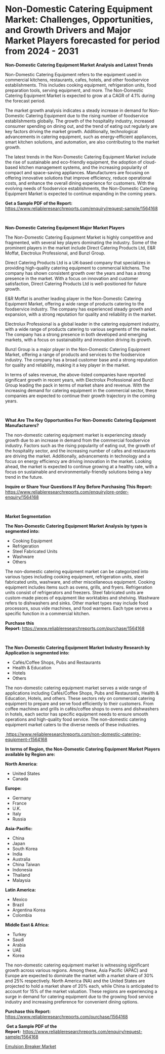 <p><h1>Non-Domestic Catering Equipment Market: Challenges, Opportunities, and Growth Drivers and Major Market Players forecasted for period from 2024 - 2031</h1></p><p><strong>Non-Domestic Catering Equipment Market Analysis and Latest Trends</strong></p>
<p><p>Non-Domestic Catering Equipment refers to the equipment used in commercial kitchens, restaurants, cafes, hotels, and other foodservice establishments. This includes cooking equipment, refrigeration units, food preparation tools, serving equipment, and more. The Non-Domestic Catering Equipment Market is expected to grow at a CAGR of 4.1% during the forecast period.</p><p>The market growth analysis indicates a steady increase in demand for Non-Domestic Catering Equipment due to the rising number of foodservice establishments globally. The growth of the hospitality industry, increased consumer spending on dining out, and the trend of eating out regularly are key factors driving the market growth. Additionally, technological advancements in catering equipment, such as energy-efficient appliances, smart kitchen solutions, and automation, are also contributing to the market growth.</p><p>The latest trends in the Non-Domestic Catering Equipment Market include the rise of sustainable and eco-friendly equipment, the adoption of cloud-based kitchen management systems, and the increasing popularity of compact and space-saving appliances. Manufacturers are focusing on offering innovative solutions that improve efficiency, reduce operational costs, and enhance the overall dining experience for customers. With the evolving needs of foodservice establishments, the Non-Domestic Catering Equipment Market is expected to continue expanding in the coming years.</p></p>
<p><strong>Get a Sample PDF of the Report:&nbsp;</strong> <a href="https://www.reliableresearchreports.com/enquiry/request-sample/1564168">https://www.reliableresearchreports.com/enquiry/request-sample/1564168</a></p>
<p>&nbsp;</p>
<p><strong>Non-Domestic Catering Equipment Major Market Players</strong></p>
<p><p>The Non-Domestic Catering Equipment Market is highly competitive and fragmented, with several key players dominating the industry. Some of the prominent players in the market include Direct Catering Products Ltd, E&R Moffat, Electrolux Professional, and Bunzl Group.</p><p>Direct Catering Products Ltd is a UK-based company that specializes in providing high-quality catering equipment to commercial kitchens. The company has shown consistent growth over the years and has a strong presence in the market. With a focus on innovation and customer satisfaction, Direct Catering Products Ltd is well-positioned for future growth.</p><p>E&R Moffat is another leading player in the Non-Domestic Catering Equipment Market, offering a wide range of products catering to the foodservice industry. The company has experienced steady growth and expansion, with a strong reputation for quality and reliability in the market.</p><p>Electrolux Professional is a global leader in the catering equipment industry, with a wide range of products catering to various segments of the market. The company has a strong presence in both developed and emerging markets, with a focus on sustainability and innovation driving its growth.</p><p>Bunzl Group is a major player in the Non-Domestic Catering Equipment Market, offering a range of products and services to the foodservice industry. The company has a broad customer base and a strong reputation for quality and reliability, making it a key player in the market.</p><p>In terms of sales revenue, the above-listed companies have reported significant growth in recent years, with Electrolux Professional and Bunzl Group leading the pack in terms of market share and revenue. With the increasing demand for catering equipment in the commercial sector, these companies are expected to continue their growth trajectory in the coming years.</p></p>
<p>&nbsp;</p>
<p><strong>What Are The Key Opportunities For Non-Domestic Catering Equipment Manufacturers?</strong></p>
<p><p>The non-domestic catering equipment market is experiencing steady growth due to an increase in demand from the commercial foodservice industry. Factors such as the rising popularity of eating out, the growth of the hospitality sector, and the increasing number of cafes and restaurants are driving the market. Additionally, advancements in technology and a focus on energy efficiency are driving innovation in the market. Looking ahead, the market is expected to continue growing at a healthy rate, with a focus on sustainable and environmentally-friendly solutions being a key trend in the future.</p></p>
<p><strong>Inquire or Share Your Questions If Any Before Purchasing This Report:</strong> <a href="https://www.reliableresearchreports.com/enquiry/pre-order-enquiry/1564168">https://www.reliableresearchreports.com/enquiry/pre-order-enquiry/1564168</a></p>
<p>&nbsp;</p>
<p><strong>Market Segmentation</strong></p>
<p><strong>The Non-Domestic Catering Equipment Market Analysis by types is segmented into:</strong></p>
<p><ul><li>Cooking Equipment</li><li>Refrigeration</li><li>Steel Fabricated Units</li><li>Washware</li><li>Others</li></ul></p>
<p><p>The non-domestic catering equipment market can be categorized into various types including cooking equipment, refrigeration units, steel fabricated units, washware, and other miscellaneous equipment. Cooking equipment includes items such as ovens, grills, and fryers. Refrigeration units consist of refrigerators and freezers. Steel fabricated units are custom-made pieces of equipment like worktables and shelving. Washware refers to dishwashers and sinks. Other market types may include food processors, sous vide machines, and food warmers. Each type serves a specific function in a commercial kitchen.</p></p>
<p><strong>Purchase this Report:&nbsp;</strong><a href="https://www.reliableresearchreports.com/purchase/1564168">https://www.reliableresearchreports.com/purchase/1564168</a></p>
<p>&nbsp;</p>
<p><strong>The Non-Domestic Catering Equipment Market Industry Research by Application is segmented into:</strong></p>
<p><ul><li>Cafés/Coffee Shops, Pubs and Restaurants</li><li>Health & Education</li><li>Hotels</li><li>Others</li></ul></p>
<p><p>The non-domestic catering equipment market serves a wide range of applications including Cafés/Coffee Shops, Pubs and Restaurants, Health & Education, Hotels, and others. These sectors rely on commercial catering equipment to prepare and serve food efficiently to their customers. From coffee machines and grills in cafés/coffee shops to ovens and dishwashers in hotels, each sector has specific equipment needs to ensure smooth operations and high-quality food service. The non-domestic catering equipment market caters to the diverse needs of these industries.</p></p>
<p><a href="https://www.reliableresearchreports.com/non-domestic-catering-equipment-r1564168">&nbsp;https://www.reliableresearchreports.com/non-domestic-catering-equipment-r1564168</a></p>
<p><strong>In terms of Region, the Non-Domestic Catering Equipment Market Players available by Region are:</strong></p>
<p>
    <p> <strong> North America: </strong>
        <ul>
            <li>United States</li>
            <li>Canada</li>
        </ul>
        </p> 
    <p> <strong> Europe: </strong>
        <ul>
            <li>Germany</li>
            <li>France</li>
            <li>U.K.</li>
            <li>Italy</li>
            <li>Russia</li>
        </ul>
        </p> 
    <p> <strong> Asia-Pacific: </strong>
        <ul>
            <li>China</li>
            <li>Japan</li>
            <li>South Korea</li>
            <li>India</li>
            <li>Australia</li>
            <li>China Taiwan</li>
            <li>Indonesia</li>
            <li>Thailand</li>
            <li>Malaysia</li>
        </ul>
        </p> 
    <p> <strong> Latin America: </strong>
        <ul>
            <li>Mexico</li>
            <li>Brazil</li>
            <li>Argentina Korea</li>
            <li>Colombia</li>
        </ul>
        </p> 
    <p> <strong> Middle East & Africa: </strong>
        <ul>
            <li>Turkey</li>
            <li>Saudi</li>
            <li>Arabia</li>
            <li>UAE</li>
            <li>Korea</li>
        </ul>
    </p>
    </p>
<p><p>The non-domestic catering equipment market is witnessing significant growth across various regions. Among these, Asia Pacific (APAC) and Europe are expected to dominate the market with a market share of 30% and 25% respectively. North America (NA) and the United States are projected to hold a market share of 20% each, while China is anticipated to account for 15% of the market valuation. These regions are experiencing a surge in demand for catering equipment due to the growing food service industry and increasing preference for convenient dining options.</p></p>
<p><strong>Purchase this Report: </strong><a href="https://www.reliableresearchreports.com/purchase/1564168">https://www.reliableresearchreports.com/purchase/1564168</a></p>
<p>&nbsp;<strong>Get a Sample PDF of the Report:&nbsp;&nbsp;</strong><a href="https://www.reliableresearchreports.com/enquiry/request-sample/1564168">https://www.reliableresearchreports.com/enquiry/request-sample/1564168</a></p>
<p><strong></strong></p>
<p><p><a href="https://issuu.com/reportprime-2/docs/emulsion-breaker-market-size-2030.pptx">Emulsion Breaker Market</a></p></p>